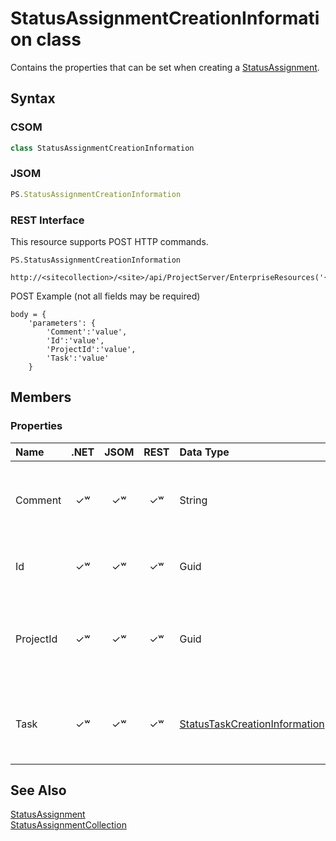 [comment]: # (Name:StatusAssignmentCreationInformation)
[comment]: # (Name:Microsoft.ProjectServer.StatusAssignmentCreationInformation)
[comment]: # (Type:class)
[comment]: # (Status:Verified)

# <a name="name"></a>StatusAssignmentCreationInformation class

<a name="description"></a>Contains the properties that can be set when creating a [StatusAssignment](StatusAssignment.md).

## <a name="syntax"></a>Syntax

### CSOM

```C#
class StatusAssignmentCreationInformation 
```

### JSOM

```JavaScript
PS.StatusAssignmentCreationInformation
```
### REST Interface

This resource supports POST HTTP commands.

```
PS.StatusAssignmentCreationInformation

http://<sitecollection>/<site>/api/ProjectServer/EnterpriseResources('{resourceid}')/Assignments/Add
```
POST Example (not all fields may be required)
```
body = {
	'parameters': {
		'Comment':'value', 
		'Id':'value', 
		'ProjectId':'value', 
		'Task':'value'		
	}
```

## <a name="members"></a>Members

### <a name="properties"></a>Properties

|**Name**|**.NET**|**JSOM**|**REST**|**Data Type**|**Description**|
|:-----|:-----:|:-----:|:-----:|:-----|:-----|
|<a name="Comment"></a>Comment|&#x2713;&#x02B7;|&#x2713;&#x02B7;|&#x2713;&#x02B7;|String|Gets or sets the comment for the status submission.|
|<a name="Id"></a>Id|&#x2713;&#x02B7;|&#x2713;&#x02B7;|&#x2713;&#x02B7;|Guid|Gets or sets the GUID of the status assignment.|
|<a name="ProjectId"></a>ProjectId|&#x2713;&#x02B7;|&#x2713;&#x02B7;|&#x2713;&#x02B7;|Guid|Gets or sets the GUID of the project that contains the status assignment.|
|<a name="Task"></a>Task|&#x2713;&#x02B7;|&#x2713;&#x02B7;|&#x2713;&#x02B7;|[StatusTaskCreationInformation](StatusTaskCreationInformation.md)|Gets or sets the task parameters for the status assignment.|

## <a name="seeAlso"></a>See Also

[StatusAssignment](StatusAssignment.md)<br/>
[StatusAssignmentCollection](StatusAssignmentCollection.md)<br/>
